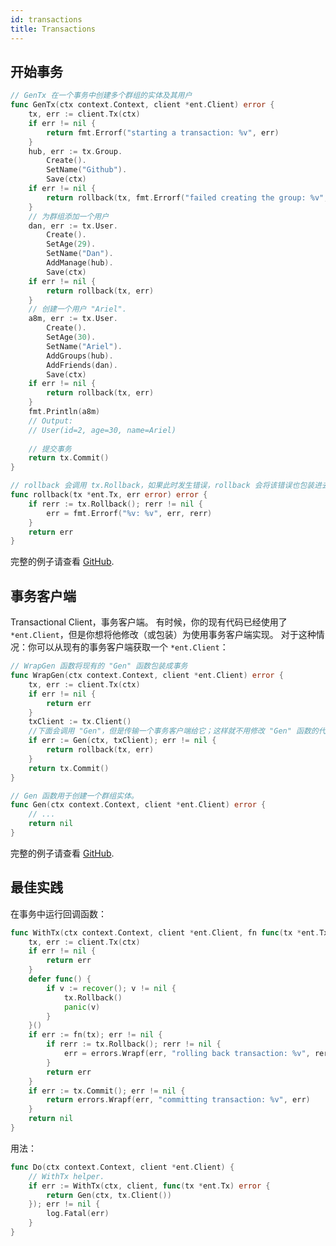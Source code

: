 ```yaml
---
id: transactions
title: Transactions
---
```


## 开始事务

```go
// GenTx 在一个事务中创建多个群组的实体及其用户
func GenTx(ctx context.Context, client *ent.Client) error {
	tx, err := client.Tx(ctx)
	if err != nil {
		return fmt.Errorf("starting a transaction: %v", err)
	}
	hub, err := tx.Group.
		Create().
		SetName("Github").
		Save(ctx)
	if err != nil {
		return rollback(tx, fmt.Errorf("failed creating the group: %v", err))
	}
	// 为群组添加一个用户
	dan, err := tx.User.
		Create().
		SetAge(29).
		SetName("Dan").
		AddManage(hub).
		Save(ctx)
	if err != nil {
		return rollback(tx, err)
	}
	// 创建一个用户 "Ariel".
	a8m, err := tx.User.
		Create().
		SetAge(30).
		SetName("Ariel").
		AddGroups(hub).
		AddFriends(dan).
		Save(ctx)
	if err != nil {
		return rollback(tx, err)
	}
	fmt.Println(a8m)
	// Output:
	// User(id=2, age=30, name=Ariel)
	
	// 提交事务
	return tx.Commit()
}

// rollback 会调用 tx.Rollback，如果此时发生错误，rollback 会将该错误也包装进去。
func rollback(tx *ent.Tx, err error) error {
	if rerr := tx.Rollback(); rerr != nil {
		err = fmt.Errorf("%v: %v", err, rerr)
	}
	return err
}
```

完整的例子请查看 [GitHub](https://github.com/facebookincubator/ent/tree/master/examples/traversal).

## 事务客户端

Transactional Client，事务客户端。
有时候，你的现有代码已经使用了 `*ent.Client`，但是你想将他修改（或包装）为使用事务客户端实现。
对于这种情况：你可以从现有的事务客户端获取一个 `*ent.Client`： 

```go
// WrapGen 函数将现有的 "Gen" 函数包装成事务
func WrapGen(ctx context.Context, client *ent.Client) error {
	tx, err := client.Tx(ctx)
	if err != nil {
		return err
	}
	txClient := tx.Client()
	//下面会调用 "Gen"，但是传输一个事务客户端给它；这样就不用修改 "Gen" 函数的代码。
	if err := Gen(ctx, txClient); err != nil {
		return rollback(tx, err)
	}
	return tx.Commit()
}

// Gen 函数用于创建一个群组实体。
func Gen(ctx context.Context, client *ent.Client) error {
	// ...
	return nil
}
```

完整的例子请查看 [GitHub](https://github.com/facebookincubator/ent/tree/master/examples/traversal).

## 最佳实践

在事务中运行回调函数：

```go
func WithTx(ctx context.Context, client *ent.Client, fn func(tx *ent.Tx) error) error {
	tx, err := client.Tx(ctx)
	if err != nil {
		return err
	}
	defer func() {
		if v := recover(); v != nil {
			tx.Rollback()
			panic(v)
		}
	}()
	if err := fn(tx); err != nil {
		if rerr := tx.Rollback(); rerr != nil {
			err = errors.Wrapf(err, "rolling back transaction: %v", rerr)
		}
		return err
	}
	if err := tx.Commit(); err != nil {
		return errors.Wrapf(err, "committing transaction: %v", err)
	}
	return nil
}
```

用法：

```go
func Do(ctx context.Context, client *ent.Client) {
	// WithTx helper.
	if err := WithTx(ctx, client, func(tx *ent.Tx) error {
		return Gen(ctx, tx.Client())
	}); err != nil {
		log.Fatal(err)
	}
}
```
